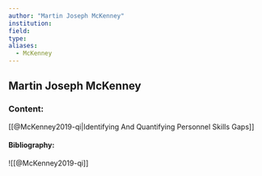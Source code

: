```yaml
---
author: "Martin Joseph McKenney"
institution:
field:
type:
aliases:
  - McKenney
---
```


## Martin Joseph McKenney

### Content:
[[@McKenney2019-qi|Identifying And Quantifying Personnel Skills Gaps]]

#### Bibliography:

![[@McKenney2019-qi]]